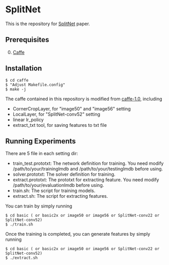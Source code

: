 # SplitNet
This is the repository for [SplitNet](https://www.sciencedirect.com/science/article/pii/S0925231218307665) paper.

## Prerequisites
0. [Caffe](http://caffe.berkeleyvision.org/installation.html#prequequisites)

## Installation

    $ cd caffe
    $ "Adjust Makefile.config"
    $ make -j
    
The caffe contained in this repository is modified from [caffe-1.0](https://github.com/BVLC/caffe/releases/tag/1.0), including
- CornerCropLayer, for "image50" and "image56" setting
- LocalLayer, for "SplitNet-conv52" setting
- linear lr_policy
- extract_txt tool, for saving features to txt file

## Running Experiments
There are 5 file in each setting dir:
- train_test.prototxt: The network definition for training. You need modify /path/to/your/traininglmdb and /path/to/your/testinglmdb before using.
- solver.prototxt: The solver definition for training.
- extract.prototxt: The prototxt for extracting feature. You need modify /path/to/your/evaluationlmdb before using.
- train.sh: The script for training models.
- extract.sh: The script for extracting features.

You can train by simply running
    
    $ cd basic ( or basic2x or image50 or image56 or SplitNet-conv22 or SplitNet-conv52)
    $ ./train.sh

Once the training is completed, you can generate features by simply running

    $ cd basic ( or basic2x or image50 or image56 or SplitNet-conv22 or SplitNet-conv52)
    $ ./extract.sh
